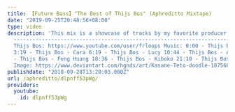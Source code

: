 ```yaml
---
title: 【Future Bass】"The Best of Thijs Bos" (Aphreditto Mixtape)
date: "2019-09-25T20:48:56+08:00"
type: video
description: 'This mix is a showcase of tracks by my favorite producer, Thijs Bos.
  ----------------------------------------------------------------------------------
  Thijs Bos: https://www.youtube.com/user/frloops Music: 0:00 - Thijs Bos - At Sea
  3:19 - Thijs Bos - Cara 6:19 - Thijs Bos - Lucy 10:44 - Thijs Bos - Alice 14:10
  - Thijs Bos - Feng Huang 18:36 - Thijs Bos - Kiboko 21:10 - Thijs Bos - Love All
  Image: https://www.deviantart.com/hgnds/art/Kasane-Teto-doodle-107566014'
publishdate: "2018-09-28T13:20:03.000Z"
url: /aphreditto/dlpnff53pWg/
providers:
  youtube:
    id: dlpnff53pWg
---
```

